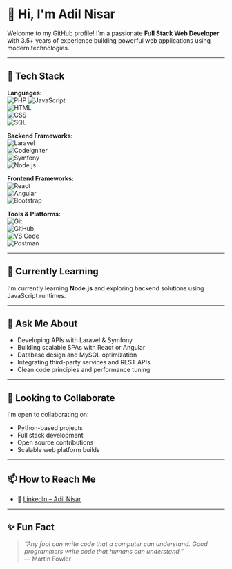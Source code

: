 # 👋 Hi, I'm Adil Nisar

Welcome to my GitHub profile! I'm a passionate **Full Stack Web Developer** with 3.5+ years of experience building powerful web applications using modern technologies.

---

## 🚀 Tech Stack

**Languages:**  
![PHP](https://img.shields.io/badge/-PHP-777BB4?style=flat&logo=php&logoColor=white) 
![JavaScript](https://img.shields.io/badge/-JavaScript-F7DF1E?style=flat&logo=javascript&logoColor=black)  
![HTML](https://img.shields.io/badge/-HTML5-E34F26?style=flat&logo=html5&logoColor=white)  
![CSS](https://img.shields.io/badge/-CSS3-1572B6?style=flat&logo=css3&logoColor=white)  
![SQL](https://img.shields.io/badge/-MySQL-4479A1?style=flat&logo=mysql&logoColor=white)

**Backend Frameworks:**  
![Laravel](https://img.shields.io/badge/-Laravel-F55247?style=flat&logo=laravel&logoColor=white)  
![CodeIgniter](https://img.shields.io/badge/-CodeIgniter-EF4223?style=flat&logo=codeigniter&logoColor=white)  
![Symfony](https://img.shields.io/badge/-Symfony-000000?style=flat&logo=symfony&logoColor=white)  
![Node.js](https://img.shields.io/badge/-Node.js-339933?style=flat&logo=node.js&logoColor=white)  

**Frontend Frameworks:**  
![React](https://img.shields.io/badge/-React-61DAFB?style=flat&logo=react&logoColor=black)  
![Angular](https://img.shields.io/badge/-Angular-DD0031?style=flat&logo=angular&logoColor=white)  
![Bootstrap](https://img.shields.io/badge/-Bootstrap-563D7C?style=flat&logo=bootstrap&logoColor=white)

**Tools & Platforms:**  
![Git](https://img.shields.io/badge/-Git-F05032?style=flat&logo=git&logoColor=white)  
![GitHub](https://img.shields.io/badge/-GitHub-181717?style=flat&logo=github&logoColor=white)  
![VS Code](https://img.shields.io/badge/-VSCode-007ACC?style=flat&logo=visual-studio-code&logoColor=white)  
![Postman](https://img.shields.io/badge/-Postman-FF6C37?style=flat&logo=postman&logoColor=white)  

---

## 🌱 Currently Learning

I'm currently learning **Node.js** and exploring backend solutions using JavaScript runtimes.

---

## 💬 Ask Me About

- Developing APIs with Laravel & Symfony  
- Building scalable SPAs with React or Angular  
- Database design and MySQL optimization  
- Integrating third-party services and REST APIs  
- Clean code principles and performance tuning

---

## 🤝 Looking to Collaborate

I'm open to collaborating on:

- Python-based projects  
- Full stack development  
- Open source contributions  
- Scalable web platform builds

---

## 📫 How to Reach Me
- 🔗 [LinkedIn – Adil Nisar]([https://www.linkedin.com/adil-nisar](https://www.linkedin.com/in/mohammad-adil-nisar-1716091a4/))
---

## ✨ Fun Fact

> _“Any fool can write code that a computer can understand. Good programmers write code that humans can understand.”_  
> — Martin Fowler

<!---
adilnisar272/adilnisar272 is a ✨ special ✨ repository because its `README.md` (this file) appears on your GitHub profile.
You can click the Preview link to take a look at your changes.
--->
